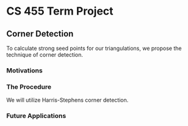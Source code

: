 # CS 455 Term Project

## Corner Detection

To calculate strong seed points for our triangulations, we propose the technique of corner detection.

### Motivations

### The Procedure

We will utilize Harris-Stephens corner detection.

### Future Applications

